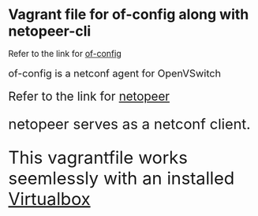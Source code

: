 # Vagrant file for of-config along with netopeer-cli

<big> Refer to the link for  [of-config](https://github.com/openvswitch/of-config)

<big> of-config is a netconf agent for OpenVSwitch

<big> Refer to the link for  [netopeer](https://github.com/CESNET/netopeer) 

<big> netopeer serves as a netconf client.

<big> This vagrantfile works seemlessly with an installed [Virtualbox](https://www.virtualbox.org/)





